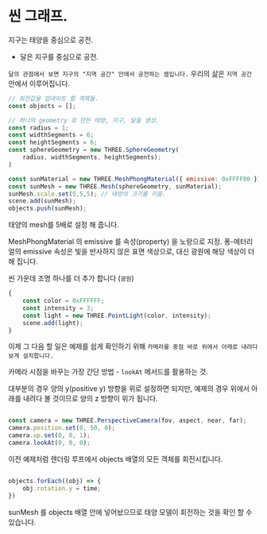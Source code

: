 # 씬 그래프.


지구는 태양을 중심으로 공전.

- 달은 지구를 중심으로 공전.



`달의 관점에서 보면 지구의 "지역 공간" 안에서 공전하는 셈입니다.`
우리의 삶은 `지역 공간` 안에서 이루어집니다.

``` javascript
// 회전값을 업데이트 할 객체들.
const objects = [];

// 하나의 geometry 로 만든 태양, 지구, 달을 생성.
const radius = 1;
const widthSegments = 6;
const heightSegments = 6;
const sphereGeometry = new THREE.SphereGeometry(
    radius, widthSegments, heightSegments); 
)

const sunMaterial = new THREE.MeshPhongMaterial({ emissive: 0xFFFF00 });
const sunMesh = new THREE.Mesh(sphereGeometry, sunMaterial); 
sunMesh.scale.set(5,5,5); // 태양의 크기를 키움. 
scene.add(sunMesh);
objects.push(sunMesh); 
```


태양의 mesh를 5배로 설정 해 줍니다.

MeshPhongMaterial 의 emissive 를 속성(property) 을 노랑으로 지정.
퐁-메터리얼의 emissive 속성은 빛을 반사하지 않은 표면 색상으로, 대신 광원에 해당 색상이 더해 집니다.

씬 가운데 조명 하나를 더 추가 합니다 (`광원`)

``` javascript
{
    const color = 0xFFFFFF;
    const intensity = 3;
    const light = new THREE.PointLight(color, intensity); 
    scene.add(light); 
}

```


이제 그 다음 할 일은 예제를 쉽게 확인하기 위해
`카메라를 중점 바로 위에서 아래로 내려다보게 설치합니다.`


카메라 시점을 바꾸는 가장 간단 방법 - `lookAt` 메서드를 활용하는 것.


대부분의 경우 양의 y(positive y) 방향을 위로 설정하면 되지만,
예제의 경우 위에서 아래를 내려다 볼 것이므로 양의 z 방향이 위가 됩니다.


``` javascript

const camera = new THREE.PerspectiveCamera(fov, aspect, near, far);
camera.position.set(0, 50, 0);
camera.up.set(0, 0, 1);
camera.lookAt(0, 0, 0);

```


이전 예제처럼 렌더링 루프에서 objects 배열의 모든 객체를 회전시킵니다.

``` javascript

objects.forEach((obj) => {
    obj.rotation.y = time; 
})

```
sunMesh 를 objects 배열 안에 넣어놨으므로 태양 모델이 회전하는 것을 확인 할 수 있습니다.
